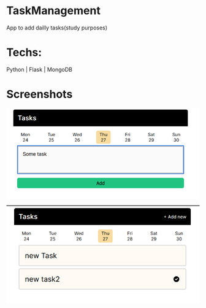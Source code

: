 # TaskManagement
App to add dailly tasks(study purposes)
# Techs:
Python | Flask | MongoDB

# Screenshots
![img2](assets/Screenshot_2.png)

![img](assets/Screenshot_1.png)
